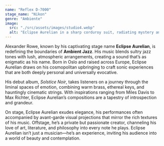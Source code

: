 ```yaml
---
name: "Reflex D-7000"
stage_name: "Nikon"
genre: "Ambiente"
image:
  src: "./src/assets/images/studio4.webp"
  alt: "Eclipse Aurelian in a sharp corduroy suit, radiating mystery and refinement under moody lighting"
---
```


Alexander Rowe, known by his captivating stage name **Eclipse Aurelian**, is redefining the boundaries of **Ambient Jazz**. His music blends sultry jazz tones with lush, atmospheric arrangements, creating a sound that’s as enigmatic as his name. Born in Oslo and raised across Europe, Eclipse Aurelian draws on his cosmopolitan upbringing to craft sonic experiences that are both deeply personal and universally evocative.

His debut album, _Solstice Noir_, takes listeners on a journey through the liminal spaces of emotion, combining warm brass, ethereal keys, and hauntingly cinematic strings. With inspirations ranging from Miles Davis to Max Richter, Eclipse Aurelian’s compositions are a tapestry of introspection and grandeur.

On stage, Eclipse Aurelian exudes elegance, his performances often accompanied by avant-garde visual projections that mirror the rich textures of his music. Offstage, he’s a private but passionate creator, channeling his love of art, literature, and philosophy into every note he plays. Eclipse Aurelian isn’t just a musician—he’s an experience, inviting his audience into a world of beauty and contemplation.

